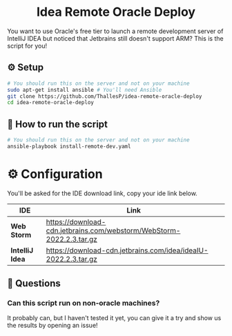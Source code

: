 <h1 align="center">Idea Remote Oracle Deploy</h1>

You want to use Oracle's free tier to launch a remote development server of IntelliJ IDEA but noticed that Jetbrains still doesn't support ARM? This is the script for you!

## ⚙️ Setup

```bash
# You should run this on the server and not on your machine
sudo apt-get install ansible # You'll need Ansible
git clone https://github.com/ThallesP/idea-remote-oracle-deploy
cd idea-remote-oracle-deploy
```

## 🚀 How to run the script

```bash
# You should run this on the server and not on your machine
ansible-playbook install-remote-dev.yaml
```

# ⚙️ Configuration

You'll be asked for the IDE download link, copy your ide link below.

| IDE               | Link                                                                 |
| ----------------- | -------------------------------------------------------------------- |
| **Web Storm**     | https://download-cdn.jetbrains.com/webstorm/WebStorm-2022.2.3.tar.gz |
| **IntelliJ Idea** | https://download-cdn.jetbrains.com/idea/ideaIU-2022.2.3.tar.gz       |

## 🤔 Questions

### Can this script run on non-oracle machines?

It probably can, but I haven't tested it yet, you can give it a try and show us the results by opening an issue!
